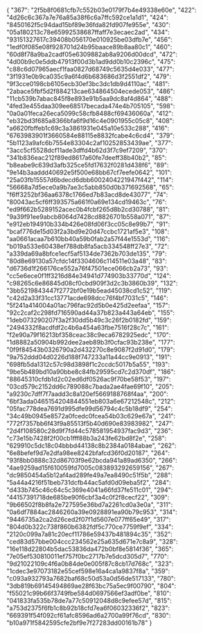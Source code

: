 {
  "367": "2f5b8f0681cfb7c552b03e0179f7b4e49338e60e",
  "422": "4d26c6c367a7e76a85a38f6c6a7ffc592ce1a1d1",
  "424": "8450162f5c94dad15bf89e36fda82fd907fe955e",
  "430": "05a180213c78e65992538687ffaff7e3ecaec2ad",
  "434": "93151327617c39408b056170e010925be03dfb7e",
  "456": "1edf0f085e08f928701d24b95baace89b8aa80c1",
  "460": "60d8f78a9ba2cadf05e6309882ab8a9206d00dcd",
  "472": "4d00b9c0e5ddb47913f00d3b1ad9dd0b10c2396c",
  "475": "c88c6d07965aecf1faa0827d68749c5635d4e033",
  "477": "3f1931e0b9ca035c9a6f4d6b683686d3f2551df2",
  "479": "9f3cce0198cb6105ecb30ef3bc3dc1db9d4110ac",
  "481": "2abace5fbf5d2f884213cae634864504ecede053",
  "486": "11cb539b7abac845f8e893e91b5aa9dc8af4d864",
  "488": "4fed3e455daa309ee68517becada474e4b705105",
  "598": "0a0a01feca26eca5099c58cfb8488cf69436060a",
  "412": "eb32bd3f685a8366bfa6f9d16c4e0901955c05c8",
  "408": "a6620fbffeb1c69c3a3861931e045a10e533c288",
  "416": "6763983901f3660584e88115e8832fcabe4c6cd4",
  "379": "5b1123a9afc6b7554e83304c2af10252853439ae",
  "377": "3acc5cf5528dcf11ade3dffd4b62d3f7c9ef7209",
  "370": "341b836eac212f89ed8617a60fe7deeff38b40b2",
  "85": "b8eabe9c639d3afb325ce5fd17632f0281d438f6",
  "89": "9e14b3aaddd40692e5f500e68bb67cf7eefe0642",
  "101": "25a03fb15557d6bdecd6dbb6002404221947f442",
  "114": "56668a7d5ece0a9b7ae3c5abb850d0b371692568",
  "65": "f6ff3252bf36aa6378c1766ed7b83acd8de43077",
  "74": "80043ac5cf6ff393575a661f0a69e134cd19463c",
  "76": "ed9f662b5289152acec0b4fcbf265d8b2cd30788",
  "81": "9a39f91ee9abcb8064d7428cd8826701b558a071",
  "87": "e912eb194910b334b426e08fd06f3cc05c8e99b7",
  "91": "bcaf776de15d03f2a3bd9e20d47ccbc1721af5e3",
  "108": "aa0661acaa7b610bb40a59b0fab2a57f44e1553d",
  "116": "b019a533e60438ef788db8fa5acb334548ff27e3",
  "72": "a339da69a8bfce1ecf5af5134de7362b703de135",
  "79": "80d8e69130a57cfdc14f3304606c114511e03a48",
  "83": "d6736d1f266176ce552a76f47501ece066cb2a73",
  "93": "cc5e6ece0f1ff3216d84e34941d774903b33770d",
  "124": "c98265c6e86845d08cf0cbd909f3d2c3b3860b39",
  "132": "3bb5219843447f2772bf0e19b5ead45038cd1c52",
  "119": "c42d2a33f31cc13771acde698dcc76f4bf7031c5",
  "146": "5f241a414004a01ac796fac92d5b0e425d2eefaa",
  "157": "92c2caf2c298fd716590ad44a37b823a443a64eb",
  "155": "1deb073290207f3a2f30dd5b49c3c26f2b0182fd",
  "159": "2494332f8acdfdf2c4b6a454a63fbe7516f28c7c",
  "161": "f2e90a79f16213bf358ceac38c9eca6782925edc",
  "170": "1d8882a50904b992dee2aeb89b3f0cfac93b238e",
  "177": "0f9f84543b0326790a2d432270c8e9087f2d91d0",
  "179": "9a752ddd04d0226d188f747233a11a44cc9e0913",
  "191": "698fb5da1312c57c98d3898f1c2ccdc5017b5a55",
  "193": "9be5b489bd10a90bbe8c84fb29595cd7c2d370df",
  "186": "88645310cfdb1d2c02ed6df0526ac9f70be58f53",
  "197": "03cd579c2152dd6c789088c7bada2ae4fae69f10",
  "205": "a9230c7dff7f7aadd3c8a120ef5669188768f4aa",
  "200": "6bf3ada0465154204844551eb803a6e67212548c",
  "212": "05fac778dea7691d995dfe99d56794c4c5b18df9",
  "254": "34c49b0945e8572a0fcedc0fcea54b03c629e67a",
  "241": "772f7357bb6f43f9a85513f5b40d690e83983982",
  "247": "2d4f108580c28d9f7fd44c578581954937fac9d3",
  "236": "c73e15b7428f2f00cb1fff88b3a243fe62bd8f2e",
  "258": "629910c5dc18c04bbbd44138c8b2384a0184abae",
  "262": "6e8befef9d7e2dfa98ee8242bfafcd36f0d20187",
  "264": "93f8bb0888c32d86703f9e62bcda941a89ad6350",
  "266": "4ae9259ad15f610059fd7005c083893292659156",
  "267": "dc9850454a5b12af4ad289fe49a7ea8490c51f5b",
  "288": "5a44a4216f51beb731dcfb44ac5afd0d09eba5f2",
  "284": "d433b745c46c64c5c369e4041a66fd37fe511c01",
  "294": "44157391718de685be90f6cbf3a4c0f2f8cecf22",
  "309": "9b66502f8b8fa2e727595e36bd7a2261cd0a3e0a",
  "311": "0a6df7884ac2846260a39e0928891ea90b79c953",
  "314": "9446735a2ca2d26ced2f07f1d5607e077ff65e49",
  "317": "804d0b322c738f860b6382fdf5c770ce7759f9ef",
  "334": "2120c099a7a81c20ecf11786e59437b481894c35",
  "352": "ced83d57bbe004ccc234562e25a635d671e7c8a9",
  "328": "16e118d22804b5dac53836da472b0bf8e5814f36",
  "365": "7e05ef530810011ef757f0bc2717b7e5dcd305d7",
  "770": "9d21022109c4f6a0b84de0e005f87c8cb17d768c",
  "323": "1cdec3e97073182e55cef598e16a4ca1a9837f8a",
  "359": "c093a932793a7682baf68c50d53a0d56de517133",
  "780": "3db819b69145494869ae28f63bc75a5ec9f00790",
  "804": "f55021c99b66f3749fbe584d0697566ef3adf0be",
  "810": "041833fa535b78de7a77c50912048d8c9efee57d",
  "815": "a753d2375f6fb1c8b92b18cfd7ea6f06032336f2",
  "823": "669391f54f092cf61afc8596ad6a2700a99f76cd",
  "830": "b10a971f5842595cfe2bf9e7f27283dd00161b78"
}